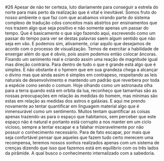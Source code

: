#26
Apesar de não ter certeza, luto diariamente para conseguir a estrela do norte para mais perto da realização que é vital e inevitável. Somos fruto do nosso ambiente o que faz com que acabamos virando parte do sistema complexo de tradução cdos conceitos mais abstrtos por ensinamentos que nos trazem algo que seja positivo e não somente apenas um passar do tempo. Que é basicamente o que sigo fazendo aqui, escrevendo como um passar do tempo para ver se destas palavras saem algum sentido que não seja em vão. E podemos sim, ativamente, criar aquilo que desejamos de acordo com o processo de visualização. Temos de exercitar a habilidade de enxergar além do que é obvio, pois assim podemos então colocar âncoras. Fixando um senimento real e criando assim uma reação de magnitude igual mas direção contrária.
Para dentro de tudo o que é grande está algo que é simples. E não obstante é o hpmem que em sua grandeza chega a alcançar o divino mas que ainda assim é simples em contrapeso, respeitando as leis naturais de desenvolvimento e mantendo um padrão que reverbera por toda a espécie como sendo o comum.
Hoje olhando como um astronauta olha para a terra quando está em orbita da lua, reconheço que tamanhas são as nossas preocupações em relação às medidas do homem, mas mínimas são estas em relação as medidas dos astros e galáxias. E aqui me prendo novamente ao tentar quantificar em linguagem material algo que é inmensurável como um sentimento.
Muitos tentam quantificar as coisas apenas trazendo-as para o espaço que habitamos, sem perceber que este espaço não é natural e portanto está corrupto a nos manter em um ciclo vicioso, sempre a tentar escapar e a falahar mizeravelmente por não possuir o conhecimento necessário.
Para de fato escapar, por mais que seja confortável pensar que aqueles que fazem tudo certo merecem uma recompensa, teremos nossos sonhos realizados apenas com um sistema de crenças dizendo que isso que fazemos está em equilibrio com os três lados da pirâmide. A qual busco o conhecimento internalizado com a sabedoria.
